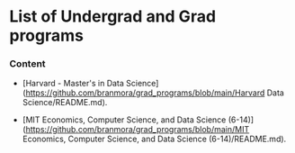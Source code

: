 # List of Undergrad and Grad programs

### Content

- [Harvard - Master's in Data Science](https://github.com/branmora/grad_programs/blob/main/Harvard Data Science/README.md).

- [MIT Economics, Computer Science, and Data Science (6-14)](https://github.com/branmora/grad_programs/blob/main/MIT Economics, Computer Science, and Data Science (6-14)/README.md).
